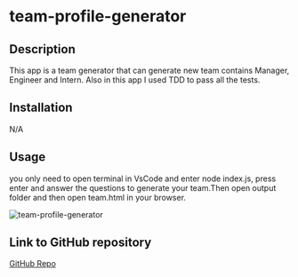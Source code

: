 # team-profile-generator


## Description

This app is a team generator that can generate new team contains Manager, Engineer and Intern. Also in this app I used TDD to pass all the tests.


## Installation

N/A

## Usage

you only need to open terminal in VsCode and enter node index.js, press enter and answer the questions to generate your team.Then open output folder and then open team.html in your browser.

![team-profile-generator](https://github.com/AshivaA/team-profile-generator/assets/136107176/481b2dfb-c30e-4cf7-9368-d7cf3207d39c)


## Link to GitHub repository
[GitHub Repo](https://github.com/AshivaA/team-profile-generator.git)
